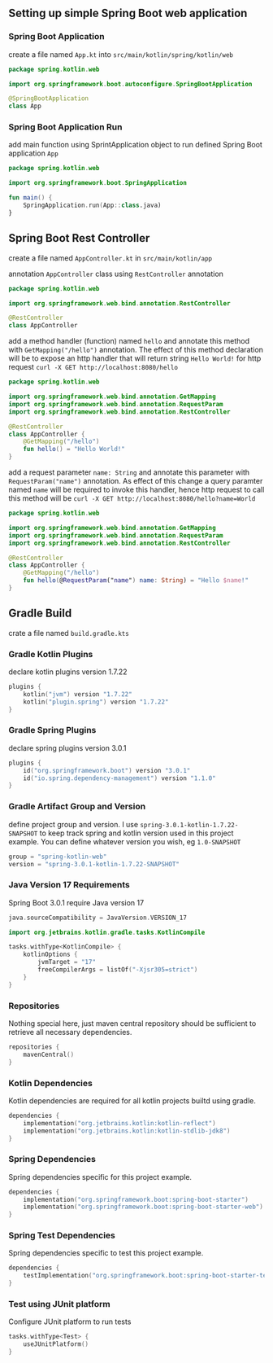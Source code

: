 ## Setting up simple Spring Boot web application

### Spring Boot Application

create a file named ```App.kt``` into ```src/main/kotlin/spring/kotlin/web```

```kotlin
package spring.kotlin.web

import org.springframework.boot.autoconfigure.SpringBootApplication

@SpringBootApplication
class App
```

### Spring Boot Application Run

add main function using SprintApplication object to run defined Spring Boot application ```App```

```kotlin
package spring.kotlin.web

import org.springframework.boot.SpringApplication

fun main() {
    SpringApplication.run(App::class.java)
}
```

## Spring Boot Rest Controller

create a file named ```AppController.kt``` in ```src/main/kotlin/app```

annotation ```AppController``` class using ```RestController``` annotation

```kotlin
package spring.kotlin.web

import org.springframework.web.bind.annotation.RestController

@RestController
class AppController
```

add a method handler (function) named ```hello``` and annotate this method with ```GetMapping("/hello")``` annotation.
The effect of this method declaration will be to expose an http handler that will return string ```Hello World!``` for
http request ```curl -X GET http://localhost:8080/hello```

```kotlin
package spring.kotlin.web

import org.springframework.web.bind.annotation.GetMapping
import org.springframework.web.bind.annotation.RequestParam
import org.springframework.web.bind.annotation.RestController

@RestController
class AppController {
    @GetMapping("/hello")
    fun hello() = "Hello World!"
}
```

add a request parameter ```name: String``` and annotate this parameter with ```RequestParam("name")``` annotation. As
effect of this change a query paramter named ```name``` will be required to invoke this handler, hence http request to
call this method will be ```curl -X GET http://localhost:8080/hello?name=World```

```kotlin
package spring.kotlin.web

import org.springframework.web.bind.annotation.GetMapping
import org.springframework.web.bind.annotation.RequestParam
import org.springframework.web.bind.annotation.RestController

@RestController
class AppController {
    @GetMapping("/hello")
    fun hello(@RequestParam("name") name: String) = "Hello $name!"
}
```

## Gradle Build

crate a file named ```build.gradle.kts```

### Gradle Kotlin Plugins

declare kotlin plugins version 1.7.22

```kotlin
plugins {
    kotlin("jvm") version "1.7.22"
    kotlin("plugin.spring") version "1.7.22"
}
```

### Gradle Spring Plugins

declare spring plugins version 3.0.1

```kotlin
plugins {
    id("org.springframework.boot") version "3.0.1"
    id("io.spring.dependency-management") version "1.1.0"
}
```

### Gradle Artifact Group and Version

define project group and version. I use ```spring-3.0.1-kotlin-1.7.22-SNAPSHOT``` to keep track spring and kotlin
version used in this project example. You can define whatever version you wish, eg ```1.0-SNAPSHOT```

```kotlin
group = "spring-kotlin-web"
version = "spring-3.0.1-kotlin-1.7.22-SNAPSHOT"
```

### Java Version 17 Requirements

Spring Boot 3.0.1 require Java version 17

```kotlin
java.sourceCompatibility = JavaVersion.VERSION_17
```

```kotlin
import org.jetbrains.kotlin.gradle.tasks.KotlinCompile

tasks.withType<KotlinCompile> {
    kotlinOptions {
        jvmTarget = "17"
        freeCompilerArgs = listOf("-Xjsr305=strict")
    }
}
```

### Repositories

Nothing special here, just maven central repository should be sufficient to retrieve all necessary dependencies.

```kotlin
repositories {
    mavenCentral()
}
```

### Kotlin Dependencies

Kotlin dependencies are required for all kotlin projects builtd using gradle.

```kotlin
dependencies {
    implementation("org.jetbrains.kotlin:kotlin-reflect")
    implementation("org.jetbrains.kotlin:kotlin-stdlib-jdk8")
}
```

### Spring Dependencies

Spring dependencies specific for this project example.

```kotlin
dependencies {
    implementation("org.springframework.boot:spring-boot-starter")
    implementation("org.springframework.boot:spring-boot-starter-web")
}
```

### Spring Test Dependencies

Spring dependencies specific to test this project example.

```kotlin
dependencies {
    testImplementation("org.springframework.boot:spring-boot-starter-test")
}
```

### Test using JUnit platform

Configure JUnit platform to run tests

```kotlin
tasks.withType<Test> {
    useJUnitPlatform()
}
```
